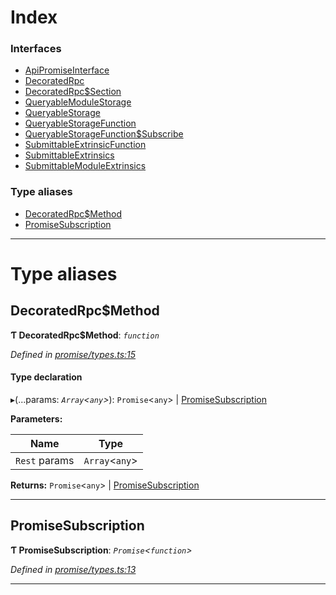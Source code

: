 

# Index

### Interfaces

* [ApiPromiseInterface](../interfaces/_promise_types_.apipromiseinterface.md)
* [DecoratedRpc](../interfaces/_promise_types_.decoratedrpc.md)
* [DecoratedRpc$Section](../interfaces/_promise_types_.decoratedrpc_section.md)
* [QueryableModuleStorage](../interfaces/_promise_types_.queryablemodulestorage.md)
* [QueryableStorage](../interfaces/_promise_types_.queryablestorage.md)
* [QueryableStorageFunction](../interfaces/_promise_types_.queryablestoragefunction.md)
* [QueryableStorageFunction$Subscribe](../interfaces/_promise_types_.queryablestoragefunction_subscribe.md)
* [SubmittableExtrinsicFunction](../interfaces/_promise_types_.submittableextrinsicfunction.md)
* [SubmittableExtrinsics](../interfaces/_promise_types_.submittableextrinsics.md)
* [SubmittableModuleExtrinsics](../interfaces/_promise_types_.submittablemoduleextrinsics.md)

### Type aliases

* [DecoratedRpc$Method](_promise_types_.md#decoratedrpc_method)
* [PromiseSubscription](_promise_types_.md#promisesubscription)

---

# Type aliases

<a id="decoratedrpc_method"></a>

##  DecoratedRpc$Method

**Ƭ DecoratedRpc$Method**: *`function`*

*Defined in [promise/types.ts:15](https://github.com/polkadot-js/api/blob/dfac7a4/packages/api/src/promise/types.ts#L15)*

#### Type declaration
▸(...params: *`Array`<`any`>*): `Promise`<`any`> | [PromiseSubscription](_promise_types_.md#promisesubscription)

**Parameters:**

| Name | Type |
| ------ | ------ |
| `Rest` params | `Array`<`any`> |

**Returns:** `Promise`<`any`> | [PromiseSubscription](_promise_types_.md#promisesubscription)

___
<a id="promisesubscription"></a>

##  PromiseSubscription

**Ƭ PromiseSubscription**: *`Promise`<`function`>*

*Defined in [promise/types.ts:13](https://github.com/polkadot-js/api/blob/dfac7a4/packages/api/src/promise/types.ts#L13)*

___

